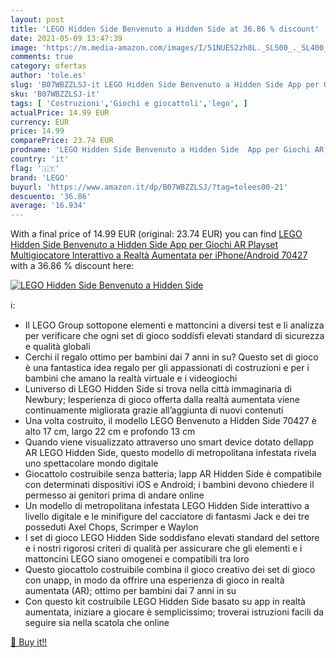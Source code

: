 ```yaml
---
layout: post
title: 'LEGO Hidden Side Benvenuto a Hidden Side at 36.86 % discount'
date: 2021-05-09 13:47:39
image: 'https://m.media-amazon.com/images/I/51NUES2zh8L._SL500_._SL400_.jpg'
comments: true
category: ofertas
author: 'tole.es'
slug: 'B07WBZZLSJ-it LEGO Hidden Side Benvenuto a Hidden Side App per Giochi AR...'
sku: 'B07WBZZLSJ-it'
tags: [ 'Costruzioni','Giochi e giocattoli','lego', ]
actualPrice: 14.99 EUR
currency: EUR
price: 14.99
comparePrice: 23.74 EUR
prodname: 'LEGO Hidden Side Benvenuto a Hidden Side  App per Giochi AR  Playset Multigiocatore Interattivo a Realtà Aumentata per iPhone/Android  70427'
country: 'it'
flag: '🇮🇹'
brand: 'LEGO'
buyurl: 'https://www.amazon.it/dp/B07WBZZLSJ/?tag=tolees00-21'
descuento: '36.86'
average: '16.934'
---
```


With a final price of 14.99 EUR (original: 23.74 EUR) you can find [LEGO Hidden Side Benvenuto a Hidden Side  App per Giochi AR  Playset Multigiocatore Interattivo a Realtà Aumentata per iPhone/Android  70427](https://www.amazon.it/dp/B07WBZZLSJ/?tag=tolees00-21) with a  36.86 % discount here:

[![LEGO Hidden Side Benvenuto a Hidden Side](https://m.media-amazon.com/images/I/51NUES2zh8L._SL500_._SL400_.jpg)](https://www.amazon.it/dp/B07WBZZLSJ/?tag=tolees00-21)

ℹ️:

- Il LEGO Group sottopone elementi e mattoncini a diversi test e li analizza per verificare che ogni set di gioco soddisfi elevati standard di sicurezza e qualità globali
- Cerchi il regalo ottimo per bambini dai 7 anni in su? Questo set di gioco è una fantastica idea regalo per gli appassionati di costruzioni e per i bambini che amano la realtà virtuale e i videogiochi
- Luniverso di LEGO Hidden Side si trova nella città immaginaria di Newbury; lesperienza di gioco offerta dalla realtà aumentata viene continuamente migliorata grazie all’aggiunta di nuovi contenuti
- Una volta costruito, il modello LEGO Benvenuto a Hidden Side 70427 è alto 17 cm, largo 22 cm e profondo 13 cm
- Quando viene visualizzato attraverso uno smart device dotato dellapp AR LEGO Hidden Side, questo modello di metropolitana infestata rivela uno spettacolare mondo digitale
- Giocattolo costruibile senza batteria; lapp AR Hidden Side è compatibile con determinati dispositivi iOS e Android; i bambini devono chiedere il permesso ai genitori prima di andare online
- Un modello di metropolitana infestata LEGO Hidden Side interattivo a livello digitale e le minifigure del cacciatore di fantasmi Jack e dei tre posseduti Axel Chops, Scrimper e Waylon
- I set di gioco LEGO Hidden Side soddisfano elevati standard del settore e i nostri rigorosi criteri di qualità per assicurare che gli elementi e i mattoncini LEGO siano omogenei e compatibili tra loro
- Questo giocattolo costruibile combina il gioco creativo dei set di gioco con unapp, in modo da offrire una esperienza di gioco in realtà aumentata (AR); ottimo per bambini dai 7 anni in su
- Con questo kit costruibile LEGO Hidden Side basato su app in realtà aumentata, iniziare a giocare è semplicissimo; troverai istruzioni facili da seguire sia nella scatola che online

[🛒 Buy it!!](https://www.amazon.it/dp/B07WBZZLSJ/?tag=tolees00-21)
